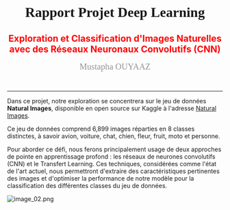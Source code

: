 
# <center style="font-family: consolas; font-size: 32px; font-weight: bold;">  Rapport Projet Deep Learning  </center>
## <center style="color:red"> Exploration et Classification d'Images Naturelles avec des Réseaux Neuronaux Convolutifs (CNN) </center>
<p><center style="color:#949494; font-family: consolas; font-size: 20px;">    Mustapha OUYAAZ </center></p>
​

***

Dans ce projet, notre exploration se concentrera sur le jeu de données **Natural Images**, disponible en open source sur Kaggle à l'adresse [Natural Images](https://www.kaggle.com/datasets/prasunroy/natural-images). 

Ce jeu de données comprend 6,899 images réparties en 8 classes distinctes, à savoir avion, voiture, chat, chien, fleur, fruit, moto et personne.

Pour aborder ce défi, nous ferons principalement usage de deux approches de pointe en apprentissage profond : les réseaux de neurones convolutifs (CNN) et le Transfert Learning. Ces techniques, considérées comme l'état de l'art actuel, nous permettront d'extraire des caractéristiques pertinentes des images et d'optimiser la performance de notre modèle pour la classification des différentes classes du jeu de données.

![image_02.png](attachment:image_02.png)
